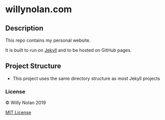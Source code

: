 # willynolan.com

## Description
This repo contains my personal website.

It is built to run on [Jekyll](https://jekyllrb.com/) and to be hosted on GitHub pages.

## Project Structure
- This project uses the same directory structure as most Jekyll projects

### License
:copyright: Willy Nolan 2019

[MIT License](LICENSE.txt)
